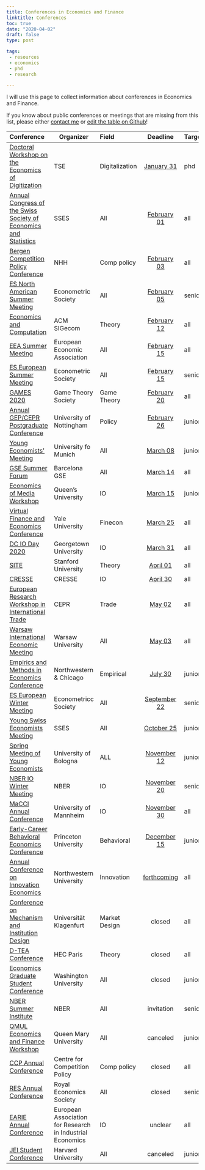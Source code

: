 ```yaml
---
title: Conferences in Economics and Finance
linktitle: Conferences
toc: true
date: "2020-04-02"
draft: false
type: post

tags:
 - resources
 - economics
 - phd
 - research

---
```


I will use this page to collect information about conferences in Economics and Finance.

If you know about public conferences or meetings that are missing from this list, please either [contact me](mailto:matteo.courthoud@econ.uzh.ch) or [edit the table on Github](https://github.com/matteocourthoud/website/blob/master/content/post/conferences/index.md)!



| Conference | Organizer | Field | Deadline | Target | Date |
|:-----------|-------|:-----|:------------:|------------|------------|
| [Doctoral Workshop on the Economics of Digitization](https://www.digital-economics.org/) | TSE | Digitalization | [January 31](https://www.digital-economics.org/) | phd | 18/05/21 |
| [Annual Congress of the Swiss Society of Economics and Statistics](https://www.sgvs.ch/conferences/sses2021) | SSES | All | [February 01](https://www.sgvs.ch/conferences/sses2021) | all | 10/06/21 |
| [Bergen Competition Policy Conference](https://beccle.no/event/bergen-competition-policy-conference-2020/) | NHH | Comp policy | [February 03](https://beccle.no/event/bergen-competition-policy-conference-2020/) | all | 23/04/20 |
| [ES North American Summer Meeting](https://www.cirano.qc.ca/en/events/972) | Econometric Society | All | [February 05](https://www.cirano.qc.ca/en/events/972) | senior | 10/06/21 |
| [Economics and Computation](http://ec20.sigecom.org/) | ACM SIGecom | Theory | [February 12](http://ec20.sigecom.org/call-for-contributions-acm/papers/) | all | 13/07/21 |
| [EEA Summer Meeting](https://www.eea-esem-congresses.org/index.html) | European Economic Association | All | [February 15](https://www.eea-esem-congresses.org/important-dates.html) | all | 23/08/21 |
| [ES European Summer Meeting](https://www.eea-esem-congresses.org/) | Econometric Society | All | [February 15](https://www.eea-esem-congresses.org/) | senior | 23/08/21 |
| [GAMES 2020](https://games2020.hu/)                          | Game Theory Society           | Game Theory    | [February 20](https://games2020.hu/registration/)        | all    | 19/07/21 |
| [Annual GEP/CEPR Postgraduate Conference](https://www.nottingham.ac.uk/gep/news-events/conferences/2020-21/postgrad-conference-2021.aspx) | University of Nottingham | Policy | [February 26](https://www.nottingham.ac.uk/gep/documents/conferences/2020-21/pg-conf-cfp-2021.pdf) | junior | 06/05/21 |
| [Young Economists' Meeting](https://yem2020.econ.muni.cz/) | University fo Munich | All | [March 08](https://yem2020.econ.muni.cz/) | junior | 01/10/20 |
| [GSE Summer Forum](https://www.barcelonagse.eu/summer-forum) | Barcelona GSE | All | [March 14](https://www.barcelonagse.eu/summer-forum) | all | 07/06/21 |
| [Economics of Media Workshop](https://www.sioe.org/news/economics-media-workshop-call-paper-poster-presentations) | Queen’s University | IO | [March 15](https://www.sioe.org/news/economics-media-workshop-call-paper-poster-presentations) | junior | 12/06/20 |
| [Virtual Finance and Economics Conference](https://static1.squarespace.com/static/56086d00e4b0fb7874bc2d42/t/5e753140c2225859fa93ba1e/1584738624656/callforpapers.pdf) | Yale University | Finecon | [March 25](https://static1.squarespace.com/static/56086d00e4b0fb7874bc2d42/t/5e753140c2225859fa93ba1e/1584738624656/callforpapers.pdf) | all | 17/04/20 |
| [DC IO Day 2020](https://sites.google.com/view/dc-io-day) | Georgetown University | IO | [March 31](https://sites.google.com/view/dc-io-day) | all | 15/05/20 |
| [SITE](https://economics.stanford.edu/site/site-2021) | Stanford University | Theory | [April 01](https://economics.stanford.edu/site/site-2021) | all | 12/06/21 |
| [CRESSE](https://www.cresse.info/) | CRESSE | IO | [April 30](https://www.cresse.info/) | all | 26/07/21 |
| [European Research Workshop in International Trade](https://mailchi.mp/cepr/european-research-workshop-in-international-trade-erwit-506353) | CEPR | Trade | [May 02](https://mailchi.mp/cepr/european-research-workshop-in-international-trade-erwit-506353) | all | 22/10/21 |
| [Warsaw International Economic Meeting](http://coin.wne.uw.edu.pl/wiem/) | Warsaw University | All | [May 03](http://coin.wne.uw.edu.pl/wiem/wiem2020-cfp.pdf) | all | 01/07/20 |
| [Empirics and Methods in Economics Conference](https://www.emconference.net/) | Northwestern & Chicago | Empirical | [July 30](https://www.emconference.net/) | junior | 22/10/20 |
| [ES European Winter Meeting](https://www.econometricsociety.org/meetings/schedule/2020/12/14/european-winter-meeting-2020-virtual) | Econometricc Society | All | [September 22](https://www.econometricsociety.org/meetings/schedule/2020/12/14/european-winter-meeting-2020-virtual) | senior | 14/12/20 |
| [Young Swiss Economists Meeting](https://www.sgvs.ch/conferences/ysem2021) | SSES | All | [October 25](https://www.sgvs.ch/files/Call_for_Papers_YSEM_2021.pdf) | junior | 11/02/21 |
| [Spring Meeting of Young Economists](https://smye2021.weebly.com/) | University of Bologna | ALL | [November 12](https://smye2021.weebly.com/) | junior | 17/06/21 |
| [NBER IO Winter Meeting](https://www.nber.org/conferences/industrial-organization-program-meeting-spring-2021) | NBER | IO | [November 20](https://conference.nber.org/confsubmit/backend/cfp?id=IOs21) | senior | 12/02/21 |
| [MaCCI Annual Conference](https://www.zew.de/en/events-and-professional-training/detail/2021-macci-annual-conference/3320) | University of Mannheim | IO | [November 30](https://www.zew.de/en/events-and-professional-training/detail/2021-macci-annual-conference/3320) | all | 12/03/21 |
| [Early-Career Behavioral Economics Conference](https://sites.google.com/site/ecbeconference) | Princeton University | Behavioral | [December 15](https://sites.google.com/site/ecbeconference/call) | junior | 03/06/21 |
| [Annual Conference on Innovation Economics](https://www.law.northwestern.edu/research-faculty/clbe/events/innovation/) | Northwestern University | Innovation | [forthcoming](https://www.law.northwestern.edu/research-faculty/clbe/callforpapers/) | all | 27/08/20 |
| [Conference on Mechanism and Institution Design](https://conference2.aau.at/event/4/) | Universität Klagenfurt | Market Design | closed | all | 11/06/20 |
| [D-TEA Conference](https://sites.google.com/site/dteaworkshop/home) | HEC Paris | Theory | closed | all | 16/06/20 |
| [Economics Graduate Student Conference](https://sites.wustl.edu/egsc/) | Washington University | All | closed | junior | 07/11/20 |
| [NBER Summer Institute](http://conference.nber.org/confer/2020/SI2020/SI2020.html) | NBER | All | invitation | senior | 06/07/20 |
| [QMUL Economics and Finance Workshop](https://www.qmul.ac.uk/sef/events/conferences/items/3rd-qmul-economics-and-finance-workshop-for-phd--post-doctoral-students.html) | Queen Mary University | All | canceled | junior | 26/05/20 |
| [CCP Annual Conference](http://competitionpolicy.ac.uk/events/annual-conferences) | Centre for Competition Policy | Comp policy | closed | all | 24/06/21 |
| [RES Annual Conference](https://www.res.org.uk/event-listing/2021-annual-conference.html) | Royal Economics Society | All | closed | senior | 12/04/21 |
| [EARIE Annual Conference](http://www.earie.org/r/default.asp?iId=IHFGHJ) | European Association for Research in Industrial Economics | IO | unclear | all | 17/08/21 |
| [JEI Student Conference](https://www.emerginginvestigators.org/conference) | Harvard University | All | canceled | junior | 20/06/20 |


